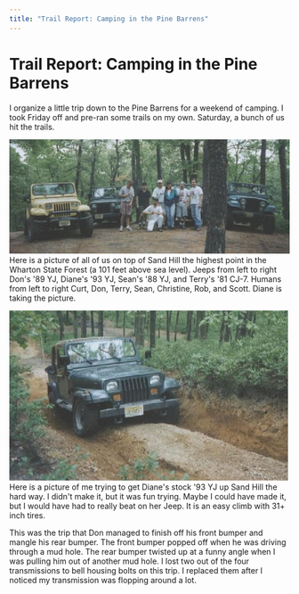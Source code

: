```yaml
---
title: "Trail Report: Camping in the Pine Barrens"
---
```

# Trail Report: Camping in the Pine Barrens

I organize a little trip down to the Pine Barrens for a weekend of camping. I took Friday off and pre-ran some trails on my own. Saturday, a bunch of us hit the trails. 

![](/images/terry/trail/sandhill.jpg) Here is a picture of all of us on top of Sand Hill the highest point in the Wharton State Forest (a 101 feet above sea level). Jeeps from left to right Don's '89 YJ, Diane's '93 YJ, Sean's '88 YJ, and Terry's '81 CJ-7. Humans from left to right Curt, Don, Terry, Sean, Christine, Rob, and Scott. Diane is taking the picture. 

![](/images/terry/trail/hillclimb.jpg) Here is a picture of me trying to get Diane's stock '93 YJ up Sand Hill the hard way. I didn't make it, but it was fun trying. Maybe I could have made it, but I would have had to really beat on her Jeep. It is an easy climb with 31+ inch tires. 

This was the trip that Don managed to finish off his front bumper and mangle his rear bumper. The front bumper popped off when he was driving through a mud hole. The rear bumper twisted up at a funny angle when I was pulling him out of another mud hole. I lost two out of the four transmissions to bell housing bolts on this trip. I replaced them after I noticed my transmission was flopping around a lot.